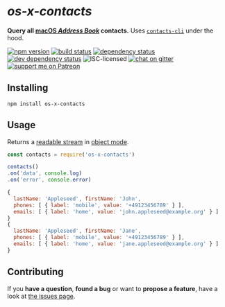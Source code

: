 # *os-x-contacts*

**Query all [macOS *Address Book*](https://support.apple.com/en-us/HT201728) contacts.** Uses [`contacts-cli`](https://github.com/pepebecker/contacts-cli) under the hood.

[![npm version](https://img.shields.io/npm/v/os-x-contacts.svg)](https://www.npmjs.com/package/os-x-contacts)
[![build status](https://img.shields.io/travis/derhuerst/os-x-contacts.svg)](https://travis-ci.org/derhuerst/os-x-contacts)
[![dependency status](https://img.shields.io/david/derhuerst/os-x-contacts.svg)](https://david-dm.org/derhuerst/os-x-contacts)
[![dev dependency status](https://img.shields.io/david/dev/derhuerst/os-x-contacts.svg)](https://david-dm.org/derhuerst/os-x-contacts#info=devDependencies)
![ISC-licensed](https://img.shields.io/github/license/derhuerst/os-x-contacts.svg)
[![chat on gitter](https://badges.gitter.im/derhuerst.svg)](https://gitter.im/derhuerst)
[![support me on Patreon](https://img.shields.io/badge/support%20me-on%20patreon-fa7664.svg)](https://patreon.com/derhuerst)


## Installing

```shell
npm install os-x-contacts
```


## Usage

Returns a [readable stream](https://nodejs.org/api/stream.html#stream_class_stream_readable) in [object mode](https://nodejs.org/api/stream.html#stream_object_mode).

```js
const contacts = require('os-x-contacts')

contacts()
.on('data', console.log)
.on('error', console.error)
```

```js
{
  lastName: 'Appleseed', firstName: 'John',
  phones: [ { label: 'mobile', value: '+49123456789' } ],
  emails: [ { label: 'home', value: 'john.appleseed@example.org' } ]
}
{
  lastName: 'Appleseed', firstName: 'Jane',
  phones: [ { label: 'mobile', value: '+49123456789' } ],
  emails: [ { label: 'home', value: 'jane.appleseed@example.org' } ]
}
```


## Contributing

If you **have a question**, **found a bug** or want to **propose a feature**, have a look at [the issues page](https://github.com/derhuerst/os-x-contacts/issues).
